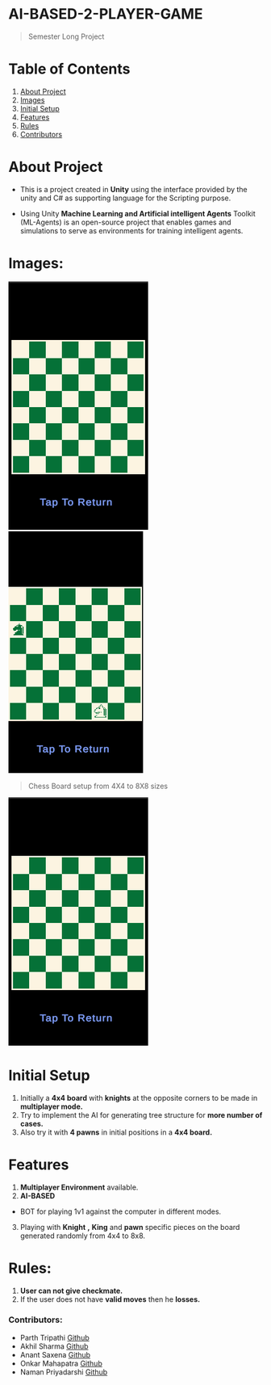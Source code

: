 # AI-BASED-2-PLAYER-GAME
 > Semester Long Project

 # Table of Contents
 1. [About Project](https://github.com/Akhil-Sharma30/AI-BASED-2-PLAYER-GAME#about-project)
 2. [Images](https://github.com/Akhil-Sharma30/AI-BASED-2-PLAYER-GAME#images)
 3. [Initial Setup](https://github.com/Akhil-Sharma30/AI-BASED-2-PLAYER-GAME#initial-setup)
 4. [Features](https://github.com/Akhil-Sharma30/AI-BASED-2-PLAYER-GAME#features)
 5. [Rules](https://github.com/Akhil-Sharma30/AI-BASED-2-PLAYER-GAME#rules)
 6. [Contributors](https://github.com/Akhil-Sharma30/AI-BASED-2-PLAYER-GAME#contributors) 


# About Project 
- This is a project created in **Unity** using the interface provided by the unity and C# as supporting language for the Scripting purpose.

- Using Unity **Machine Learning and Artificial intelligent Agents** Toolkit (ML-Agents) is an open-source project that enables games and simulations to serve as environments for training intelligent agents.

# Images:

![ChessBoard](https://github.com/Akhil-Sharma30/AI-BASED-2-PLAYER-GAME/blob/main/Images/4x4.png)
![BoardAngle1](https://github.com/Akhil-Sharma30/AI-BASED-2-PLAYER-GAME/blob/main/Images/6x6.png)

>Chess Board setup from 4X4 to 8X8 sizes 

![differentBoard](https://github.com/Akhil-Sharma30/AI-BASED-2-PLAYER-GAME/blob/main/Images/boardSize.png)

# Initial Setup 
1. Initially a **4x4 board** with **knights** at the opposite corners to be made in **multiplayer mode.**
2. Try to implement the AI for generating tree structure for **more number of cases.**
3. Also try it with **4 pawns** in initial positions in a **4x4 board.**


# Features 
 1. **Multiplayer Environment** available.  
 2. **AI-BASED** 
  - BOT for playing 1v1 against the computer in different modes.
 3. Playing with **Knight** **,** **King** and **pawn** specific pieces on the board generated randomly from 4x4 to 8x8.

# Rules:
 1. **User can not give checkmate.**
 2. If the user does not have **valid moves** then he **losses.**




### Contributors:
- Parth Tripathi [Github](https://github.com/parthxtripathi)
- Akhil Sharma [Github](https://github.com/Akhil-Sharma30)
- Anant Saxena [Github](https://github.com/anantsaxena09)
- Onkar Mahapatra [Github](https://github.com/Onkar627)
- Naman Priyadarshi [Github](https://github.com/Naman-Priyadarshi)
